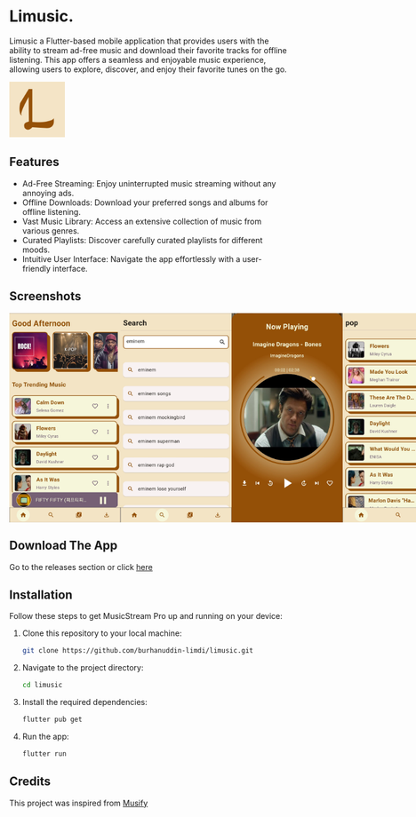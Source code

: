 # Limusic.

Limusic a Flutter-based mobile application that provides users with the ability to stream ad-free music and download their favorite tracks for offline listening. This app offers a seamless and enjoyable music experience, allowing users to explore, discover, and enjoy their favorite tunes on the go.

<img src="assets/other_images/limusic-logo.png" alt="Limsuic logo" width="100" height="100">

## Features

- Ad-Free Streaming: Enjoy uninterrupted music streaming without any annoying ads.
- Offline Downloads: Download your preferred songs and albums for offline listening.
- Vast Music Library: Access an extensive collection of music from various genres.
- Curated Playlists: Discover carefully curated playlists for different moods.
- Intuitive User Interface: Navigate the app effortlessly with a user-friendly interface.

## Screenshots

<div style="display: flex; justify-content: space-between;">
  <img src="assets/other_images/screenshot-1.jpg" alt="Screenshot 1" width="200">
  <img src="assets/other_images/screenshot-2.jpg" alt="Screenshot 2" width="200">
  <img src="assets/other_images/screenshot-3.jpg" alt="Screenshot 3" width="200">
  <img src="assets/other_images/screenshot-4.jpg" alt="Screenshot 4" width="200">
  <img src="assets/other_images/screenshot-5.jpg" alt="Screenshot 5" width="200">
</div>

## Download The App

Go to the releases section or click <a href='https://github.com/burhanuddin-limdi/limusic/releases'>here</a>

## Installation

Follow these steps to get MusicStream Pro up and running on your device:

1. Clone this repository to your local machine:

   ```sh
   git clone https://github.com/burhanuddin-limdi/limusic.git
   ```

2. Navigate to the project directory:

   ```sh
   cd limusic
   ```

3. Install the required dependencies:

   ```sh
   flutter pub get
   ```

4. Run the app:

   ```sh
   flutter run
   ```

## Credits

This project was inspired from <a href='https://github.com/gokadzev/Musify'>Musify</a>
